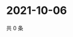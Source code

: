 # 2021-10-06

共 0 条

<!-- BEGIN WEIBO -->
<!-- 最后更新时间 Wed Oct 06 2021 16:00:57 GMT+0800 (China Standard Time) -->

<!-- END WEIBO -->
